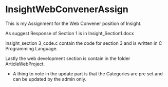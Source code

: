 # InsightWebConvenerAssign

This is my Assignment for the Web Convener position of Insight.

As suggest Response of Section 1 is in Insight_Section1.docx

Insight_section 3_code.c contain the code for section 3 and is written in C Programming Language.

Lastly the web development section is contain in the folder ArticleWebProject.
 - A thing to note in the update part is that the Categories are pre set and can be updated by the admin only.


